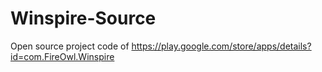 # Winspire-Source
 
Open source project code of https://play.google.com/store/apps/details?id=com.FireOwl.Winspire
